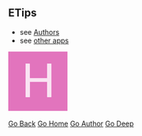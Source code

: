 ETips
----

- see [Authors](../Authors/jayin.md)
- see [other apps](index.md)


![logo](../../img/favicon.ico)

[Go Back](./index.md)
[Go Home](../home.md)
[Go Author](../Authors/jayin.md)
[Go Deep](../Authors/a/b/index.md)